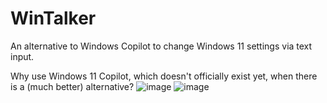 # WinTalker
An alternative to Windows Copilot to change Windows 11 settings via text input.

Why use Windows 11 Copilot, which doesn't officially exist yet, when there is a (much better) alternative?
![image](https://github.com/SchBenedikt/WinTalker/assets/137323528/87308bf6-a95a-4619-b829-212bb60a8552)
![image](https://github.com/SchBenedikt/WinTalker/assets/137323528/d612e04b-ed38-48ab-9be8-a8e3de96f90a)
